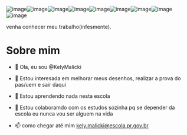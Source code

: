![image](https://github.com/KelyMalicki/KelyMalicki/assets/116094747/7b3d11a2-05c7-41eb-86d2-25268373b301)![image](https://github.com/KelyMalicki/KelyMalicki/assets/116094747/17967daf-e9cc-4d2f-a8d4-e4ec50a10e8d)![image](https://github.com/KelyMalicki/KelyMalicki/assets/116094747/df7a3ea5-9e69-4759-bd18-756a651b5c1c)![image](https://github.com/KelyMalicki/KelyMalicki/assets/116094747/5046af6c-9d91-4c07-aab0-3812feed88b7)![image](https://github.com/KelyMalicki/KelyMalicki/assets/116094747/0d57c34e-9426-4275-99d8-a8fec550141f)![image](https://github.com/KelyMalicki/KelyMalicki/assets/116094747/b948836f-f20f-4063-94a8-3342d0184c34)![image](https://github.com/KelyMalicki/KelyMalicki/assets/116094747/53de7253-e5e5-4f04-8c04-92545dbc875e)![image](https://github.com/KelyMalicki/KelyMalicki/assets/116094747/3662b4bc-b90f-436f-9ffa-a9cfd52cb210)![image](https://github.com/KelyMalicki/KelyMalicki/assets/116094747/d0c7fcf4-7666-4b37-ad50-57150fe8f596)









 
 venha conhecer meu trabalho(infesmente).
 
 # Sobre mim
 
- 👋 Ola, eu sou @KelyMalicki
  
- 👀 Estou interesada em melhorar meus desenhos, realizar a prova do pas/uem e sair daqui
 
- 🌱 Estou aprendendo nada nesta escola
  
- 💞️ Estou colaboramdo com os estudos sozinha pq se depender da escola eu nunca vou ser alguem na vida 
  
- 📫 como chegar até mim kely.malicki@escola.pr.gov.br

<!---
KelyMalicki/KelyMalicki is a ✨ special ✨ repository because its `README.md` (this file) appears on your GitHub profile.
You can click the Preview link to take a look at your changes.
--->
